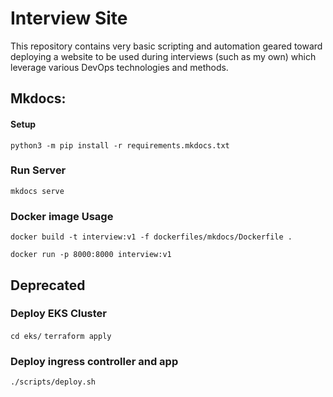 # Interview Site

This repository contains very basic scripting and automation geared toward deploying a website to be used during interviews
(such as my own) which leverage various DevOps technologies and methods.

## Mkdocs:

#### Setup
`python3 -m pip install -r requirements.mkdocs.txt`

### Run Server
`mkdocs serve`


### Docker image Usage
`docker build -t interview:v1 -f dockerfiles/mkdocs/Dockerfile .`

`docker run -p 8000:8000 interview:v1`



## Deprecated

### Deploy EKS Cluster
`cd eks/`
`terraform apply`

### Deploy ingress controller and app
`./scripts/deploy.sh`